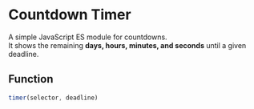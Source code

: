# Countdown Timer

A simple JavaScript ES module for countdowns.  
It shows the remaining **days, hours, minutes, and seconds** until a given deadline.

## Function
```js
timer(selector, deadline)
